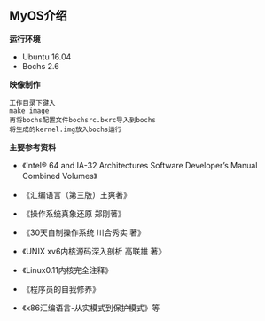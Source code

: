 ## MyOS介绍

**运行环境**

*   Ubuntu 16.04
*   Bochs 2.6



**映像制作**

```
工作目录下键入
make image
再将bochs配置文件bochsrc.bxrc导入到bochs
将生成的kernel.img放入bochs运行
```



**主要参考资料**

*   《Intel® 64 and IA-32 Architectures Software Developer’s Manual Combined Volumes》

*   《汇编语言（第三版）王爽著》
*   《操作系统真象还原 郑刚著》
*   《30天自制操作系统 川合秀实 著》
*   《UNIX xv6内核源码深入剖析 高联雄 著》
*   《Linux0.11内核完全注释》
*   《程序员的自我修养》
*   《x86汇编语言-从实模式到保护模式》等

